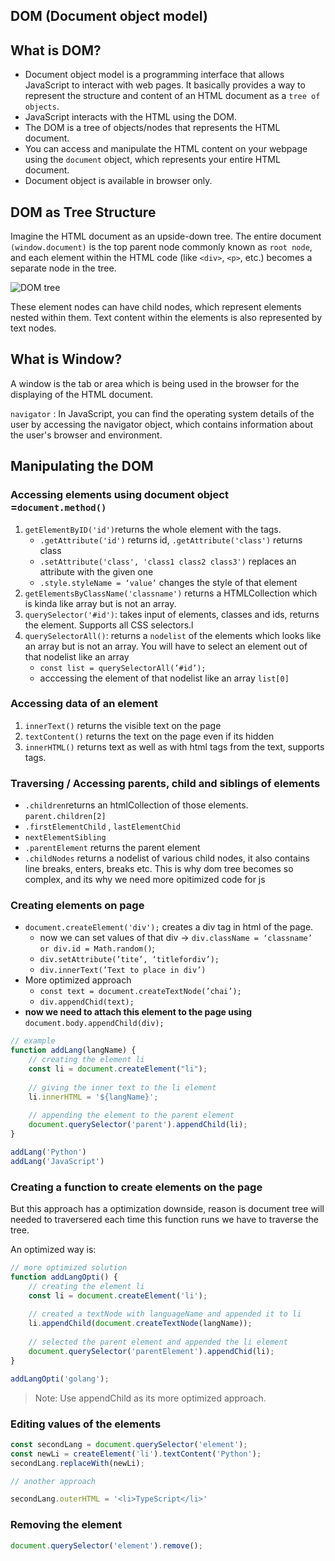 ## DOM (Document object model)

## What is DOM?

- Document object model is a programming interface that allows JavaScript to interact with web pages. It basically provides a way to represent the structure and content of an HTML document as a `tree of objects`.
- JavaScript interacts with the HTML using the DOM.
- The DOM is a tree of objects/nodes that represents the HTML document.
- You can access and manipulate the HTML content on your webpage using the `document` object, which represents your entire HTML document.
- Document object is available in browser only.

## DOM as Tree Structure

Imagine the HTML document as an upside-down tree. The entire document `(window.document)` is the top parent node commonly known as `root node`, and each element within the HTML code (like `<div>`, `<p>`, etc.) becomes a separate node in the tree. 

![DOM tree](https://github.com/shubhxg/web-dev-journey/assets/69891912/6e8c8911-5735-447e-9512-59fe1c6d3ea9)


These element nodes can have child nodes, which represent elements nested within them. Text content within the elements is also represented by text nodes.

## What is Window?

A window is the tab or area which is being used in the browser for the displaying of the HTML document. 

`navigator` : In JavaScript, you can find the operating system details of the user by accessing the navigator object, which contains information about the user's browser and environment.

## Manipulating the DOM

### Accessing elements using document object =`document.method()`

1. `getElementByID('id')`returns the whole element with the tags.
    - `.getAttribute('id')` returns id, `.getAttribute('class')` returns class
    - `.setAttribute('class', 'class1 class2 class3')` replaces an attribute with the given one
    - `.style.styleName = ‘value’` changes the style of that element
2. `getElementsByClassName('classname')` returns a HTMLCollection which is kinda like array but is not an array.
3. `querySelector('#id')`: takes input of elements, classes and ids, returns the element. Supports all CSS selectors.l
4. `querySelectorAll()`: returns a `nodelist` of the elements which looks like an array but is not an array. You will have to select an element out of that nodelist like an array
    - `const list = querySelectorAll(’#id’);`
    - acccessing the element of that nodelist like an array `list[0]`

### Accessing data of an element

1. `innerText()` returns the visible text on the page
2. `textContent()` returns the text on the page even if its hidden
3. `innerHTML()` returns text as well as with html tags from the text, supports tags.

### Traversing / Accessing parents, child and siblings of elements

- `.children`returns an htmlCollection of those elements. `parent.children[2]`
- `.firstElementChild` , `lastElementChid`
- `nextElementSibling`
- `.parentElement` returns the parent element
- `.childNodes` returns a nodelist of various child nodes, it also contains line breaks, enters, breaks etc. This is why dom tree becomes so complex, and its why we need more opitimized code for js

### Creating elements on page

- `document.createElement('div');` creates a div tag in html of the page.
    - now we can set values of that div → `div.className = ‘classname’ or div.id = Math.random()`;
    - `div.setAttribute(’tite’, ‘titlefordiv’);`
    - `div.innerText(’Text to place in div’)`
- More optimized approach
    - `const text = document.createTextNode(’chai’);`
    - `div.appendChid(text);`
- **now we need to attach this element to the page using** `document.body.appendChild(div);`

```jsx
// example 
function addLang(langName) {
	// creating the element li
	const li = document.createElement("li");
	
	// giving the inner text to the li element
	li.innerHTML = '${langName}';
	
	// appending the element to the parent element
	document.querySelector('parent').appendChild(li);
}

addLang('Python')
addLang('JavaScript')
```

### Creating a function to create elements on the page

But this approach has a optimization downside, reason is document tree will needed to traversered each time this function runs we have to traverse the tree.

An optimized way is: 

```jsx
// more optimized solution
function addLangOpti() {
	// creating the element li
	const li = document.createElement('li');
	
	// created a textNode with languageName and appended it to li
	li.appendChild(document.createTextNode(langName));
	
	// selected the parent element and appended the li element
	document.querySelector('parentElement').appendChid(li);
}

addLangOpti('golang');
```

> Note: Use appendChild as its more optimized approach.
> 

### Editing values of the elements

```jsx
const secondLang = document.querySelector('element');
const newLi = createElement('li').textContent('Python');
secondLang.replaceWith(newLi);

// another approach

secondLang.outerHTML = '<li>TypeScript</li>'

```

### Removing the element

```jsx
document.querySelector('element').remove();
```
